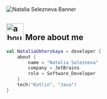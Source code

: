 ![Natalia Selezneva Banner](https://raw.github.com/NataliaUkhorskaya/NataliaUkhorskaya/master/github.png)

## <img width="45" alt="about" src="https://raw.github.com/NataliaUkhorskaya/NataliaUkhorskaya/master/about.png"> More about me
```kotlin
val NataliaUkhorskaya = developer {
    about {
        name = "Natalia Selezneva"
        company = JetBrains
        role = Software_Developer
    }
    tech("Kotlin", "Java")
}
```
